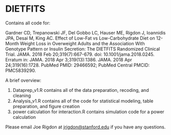 # DIETFITS
Contains all code for: 

Gardner CD, Trepanowski JF, Del Gobbo LC, Hauser ME, Rigdon J, Ioannidis JPA, 
Desai M, King AC. Effect of Low-Fat vs Low-Carbohydrate Diet on 12-Month Weight
Loss in Overweight Adults and the Association With Genotype Pattern or Insulin
Secretion: The DIETFITS Randomized Clinical Trial. JAMA. 2018 Feb
20;319(7):667-679. doi: 10.1001/jama.2018.0245. Erratum in: JAMA. 2018 Apr
3;319(13):1386. JAMA. 2018 Apr 24;319(16):1728. PubMed PMID: 29466592; PubMed
Central PMCID: PMC5839290.

A brief overview:

1. Dataprep_v1.R contains all of the data preparation, recoding, and cleaning
2. Analysis_v1.R contains all of the code for statistical modeling, table preparation, and figure creation
3. power calculation for interaction.R contains simulation code for a power calculation

Please email Joe Rigdon at jrigdon@stanford.edu if you have any questions.  
